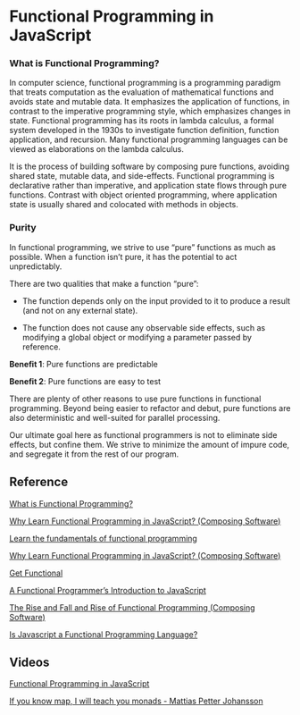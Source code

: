 # Functional Programming in JavaScript

### What is Functional Programming?

In computer science, functional programming is a programming paradigm that treats computation as the evaluation of mathematical functions and avoids state and mutable data. It emphasizes the application of functions, in contrast to the imperative programming style, which emphasizes changes in state. Functional programming has its roots in lambda calculus, a formal system developed in the 1930s to investigate function definition, function application, and recursion. Many functional programming languages can be viewed as elaborations on the lambda calculus.

It is the process of building software by composing pure functions, avoiding shared state, mutable data, and side-effects.
Functional programming is declarative rather than imperative, and application state flows through pure functions.
Contrast with object oriented programming, where application state is usually shared and colocated with methods in objects.

### Purity

In functional programming, we strive to use “pure” functions as much as possible. When a function isn’t pure, it has the potential to act unpredictably.

There are two qualities that make a function “pure”:

* The function depends only on the input provided to it to produce a result (and not on any external state).

* The function does not cause any observable side effects, such as modifying a global object or modifying a parameter passed by reference.

**Benefit 1**: Pure functions are predictable

**Benefit 2**: Pure functions are easy to test

There are plenty of other reasons to use pure functions in functional programming. Beyond being easier to refactor and debut, pure functions are also deterministic and well-suited for parallel processing.

Our ultimate goal here as functional programmers is not to eliminate side effects, but confine them. We strive to minimize the amount of impure code, and segregate it from the rest of our program.

## Reference

[What is Functional Programming?](https://medium.com/javascript-scene/master-the-javascript-interview-what-is-functional-programming-7f218c68b3a0#.ip0v7pbkq)

[Why Learn Functional Programming in JavaScript? (Composing Software)](https://medium.com/javascript-scene/why-learn-functional-programming-in-javascript-composing-software-ea13afc7a257#.haphei83h)

[Learn the fundamentals of functional programming](https://medium.freecodecamp.com/learning-the-fundamentals-of-functional-programming-425c9fd901c6#.8zk87ycto)

[Why Learn Functional Programming in JavaScript? (Composing Software)](https://medium.freecodecamp.com/functional-programming-in-js-with-practical-examples-part-1-87c2b0dbc276)

[Get Functional](https://blog.daftcode.pl/get-functional-3eaceb76258f)

[A Functional Programmer’s Introduction to JavaScript](https://medium.com/javascript-scene/a-functional-programmers-introduction-to-javascript-composing-software-d670d14ede30#.ba08vt5af)

[The Rise and Fall and Rise of Functional Programming (Composing Software)](https://medium.com/javascript-scene/the-rise-and-fall-and-rise-of-functional-programming-composable-software-c2d91b424c8c#.wo5ff5ura)

[Is Javascript a Functional Programming Language?](http://softwareengineering.stackexchange.com/questions/127672/is-javascript-a-functional-programming-language)

## Videos

[Functional Programming in JavaScript](https://www.youtube.com/watch?v=BMUiFMZr7vk&list=PL0zVEGEvSaeEd9hlmCXrk5yUyqUag-n84)

[If you know map, I will teach you monads - Mattias Petter Johansson](https://www.youtube.com/watch?v=2jp8N6Ha7tY)

